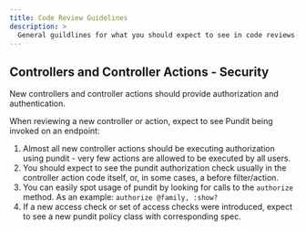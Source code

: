 ```yaml
---
title: Code Review Guidelines
description: >
  General guildlines for what you should expect to see in code reviews.
---
```


## Controllers and Controller Actions - Security

New controllers and controller actions should provide authorization and authentication.

When reviewing a new controller or action, expect to see Pundit being invoked on an endpoint:
1. Almost all new controller actions should be executing authorization using pundit - very few actions are allowed to be executed by all users.
2. You should expect to see the pundit authorization check usually in the controller action code itself, or, in some cases, a before filter/action.
3. You can easily spot usage of pundit by looking for calls to the `authorize` method.  As an example: `authorize @family, :show?`
4. If a new access check or set of access checks were introduced, expect to see a new pundit policy class with corresponding spec.